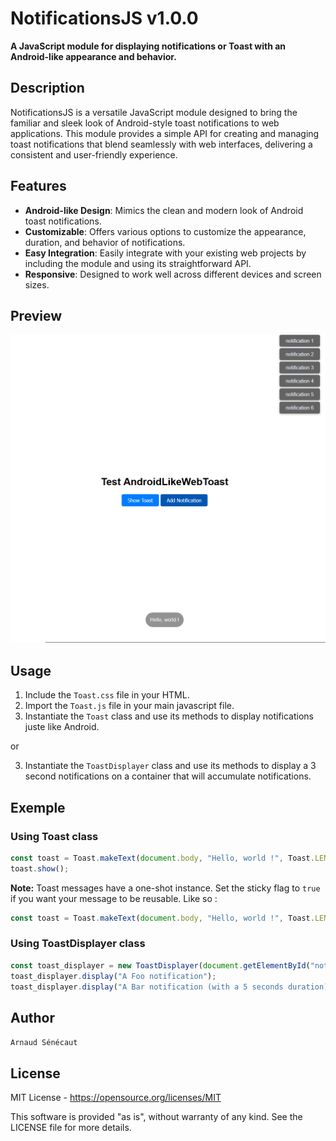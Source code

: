 # NotificationsJS v1.0.0

**A JavaScript module for displaying notifications or Toast with an Android-like appearance and behavior.**

## Description

NotificationsJS is a versatile JavaScript module designed to bring the familiar and sleek look of Android-style toast notifications to web applications. This module provides a simple API for creating and managing toast notifications that blend seamlessly with web interfaces, delivering a consistent and user-friendly experience.

## Features

- **Android-like Design**: Mimics the clean and modern look of Android toast notifications.
- **Customizable**: Offers various options to customize the appearance, duration, and behavior of notifications.
- **Easy Integration**: Easily integrate with your existing web projects by including the module and using its straightforward API.
- **Responsive**: Designed to work well across different devices and screen sizes.

## Preview
![Preview of Toast](exemple.png)

## Usage

1. Include the `Toast.css` file in your HTML.
2. Import the `Toast.js` file in your main javascript file.
3. Instantiate the `Toast` class and use its methods to display notifications juste like Android.

or

3. Instantiate the `ToastDisplayer` class and use its methods to display a 3 second notifications on a container that will accumulate notifications.

## Exemple
### Using Toast class
```javascript
const toast = Toast.makeText(document.body, "Hello, world !", Toast.LENGTH_LONG);
toast.show();
```
**Note:** Toast messages have a one-shot instance. Set the sticky flag to `true` if you want your message to be reusable. Like so :

```javascript
const toast = Toast.makeText(document.body, "Hello, world !", Toast.LENGTH_LONG, true); 
```

### Using ToastDisplayer class
```javascript
const toast_displayer = new ToastDisplayer(document.getElementById("notifications"));
toast_displayer.display("A Foo notification");
toast_displayer.display("A Bar notification (with a 5 seconds duration)", 5000); 
```
 
## Author

 `Arnaud Sénécaut`

## License

MIT License - https://opensource.org/licenses/MIT

 

This software is provided "as is", without warranty of any kind. See the LICENSE file for more details.
